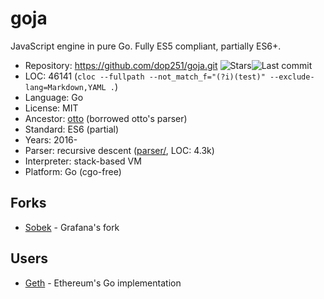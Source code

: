 # goja

JavaScript engine in pure Go. Fully ES5 compliant, partially ES6+.

* Repository:  https://github.com/dop251/goja.git <span class="shields"><img src="https://img.shields.io/github/stars/dop251/goja?label=&style=flat-square" alt="Stars" title="Stars"><img src="https://img.shields.io/github/last-commit/dop251/goja?label=&style=flat-square" alt="Last commit" title="Last commit"></span>
* LOC:         46141 (`cloc --fullpath --not_match_f="(?i)(test)" --exclude-lang=Markdown,YAML .`)
* Language:    Go
* License:     MIT
* Ancestor:    [otto](otto.md) (borrowed otto's parser)
* Standard:    ES6 (partial)
* Years:       2016-
* Parser:      recursive descent ([parser/](https://github.com/dop251/goja/tree/master/parser/), LOC: 4.3k)
* Interpreter: stack-based VM
* Platform:    Go (cgo-free)

## Forks

* [Sobek](sobek.md) - Grafana's fork

## Users

* [Geth](https://github.com/ethereum/go-ethereum) - Ethereum's Go implementation

